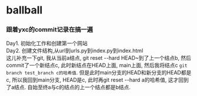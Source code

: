 # ballball

### 跟着yxc的commit记录在搞一遍
Day1. 初始化工作和创建第一个网站  
Day2. 创建文件结构,从url到urls.py到index.py到index.html  
这儿补充一下git, 我从当前a结点, git reset --hard HEAD~到了上一个结点b, 然后commit了一个新结点c, 此时新结点在HEAD上面, main上面, 然后我将结点c `git branch test_branch c的哈希值`.
但是此时main分支的HEAD和新分支的HEAD都是c, 所以我回到main分支, HEAD是c, 此时再git reset --hard a的哈希值, 这才回到了a结点. 自始至终a与c的结点的上一个结点都是b结点.


